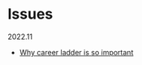 # Issues

2022.11

- [Why career ladder is so important](https://gist.github.com/browny/c2490a9eda4632591be4b23c9d4f4901)
